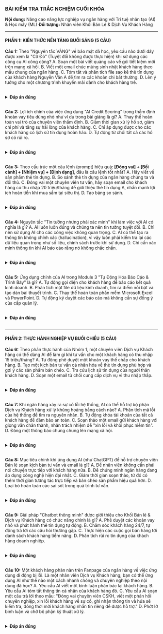 
### **BÀI KIỂM TRA TRẮC NGHIỆM CUỐI KHÓA**
**Nội dung:** Nâng cao năng lực nghiệp vụ ngân hàng với Trí tuệ nhân tạo (AI) & Học máy (ML)
**Đối tượng:** Nhân viên Khối Bán Lẻ & Dịch Vụ Khách Hàng

---

#### **PHẦN 1: KIẾN THỨC NỀN TẢNG BUỔI SÁNG (5 CÂU)**

**Câu 1:** Theo "Nguyên tắc VÀNG" về bảo mật đã học, yêu cầu nào dưới đây được xem là "Cờ Đỏ" (Tuyệt đối không được thực hiện) khi sử dụng các công cụ AI công cộng?
A. Soạn một bài viết quảng cáo về gói tiết kiệm mới trên mạng xã hội.
B. Viết một email chúc mừng sinh nhật khách hàng theo mẫu chung của ngân hàng.
C. Tóm tắt và phân tích file sao kê thẻ tín dụng của khách hàng Nguyễn Văn A để tìm ra các khoản chi bất thường.
D. Lên ý tưởng cho một chương trình khuyến mãi dành cho khách hàng trẻ.

<br>
<details>
<summary><b>Đáp án đúng</b></summary>
<b>C. Tóm tắt và phân tích file sao kê thẻ tín dụng của khách hàng Nguyễn Văn A để tìm ra các khoản chi bất thường.</b><br>
<b>Giải thích:</b> Yêu cầu này chứa thông tin định danh cá nhân (PII) và dữ liệu tài chính nhạy cảm của khách hàng, việc đưa lên AI công cộng sẽ vi phạm nghiêm trọng chính sách bảo mật.
</details>
<br>

**Câu 2:** Lợi ích chính của việc ứng dụng "AI Credit Scoring" trong thẩm định khoản vay tiêu dùng nhỏ như ví dụ trong bài giảng là gì?
A. Thay thế hoàn toàn vai trò của chuyên viên thẩm định.
B. Giảm thời gian xử lý hồ sơ, giảm chi phí và tăng sự hài lòng của khách hàng.
C. Chỉ áp dụng được cho các khách hàng có lịch sử tín dụng hoàn hảo.
D. Tự động từ chối tất cả các hồ sơ có rủi ro.

<br>
<details>
<summary><b>Đáp án đúng</b></summary>
<b>B. Giảm thời gian xử lý hồ sơ, giảm chi phí và tăng sự hài lòng của khách hàng.</b><br>
<b>Giải thích:</b> Ví dụ trong Module 1 đã nhấn mạnh việc AI giúp rút ngắn quy trình từ vài ngày xuống vài giờ, qua đó tối ưu hóa hiệu quả hoạt động và nâng cao trải nghiệm khách hàng.
</details>
<br>

**Câu 3:** Theo cấu trúc một câu lệnh (prompt) hiệu quả: **[Đóng vai] + [Bối cảnh] + [Nhiệm vụ] + [Định dạng]**, đâu là câu lệnh tốt nhất?
A. Hãy viết về sản phẩm thẻ tín dụng.
B. So sánh thẻ tín dụng của ngân hàng chúng ta và đối thủ.
C. Đóng vai một chuyên viên tư vấn, hãy soạn email cho khách hàng có thu nhập 20 triệu/tháng để giới thiệu thẻ tín dụng A, nhấn mạnh lợi ích hoàn tiền khi mua sắm tại siêu thị.
D. Tạo bảng so sánh.

<br>
<details>
<summary><b>Đáp án đúng</b></summary>
<b>C. Đóng vai một chuyên viên tư vấn, hãy soạn email cho khách hàng có thu nhập 20 triệu/tháng để giới thiệu thẻ tín dụng A, nhấn mạnh lợi ích hoàn tiền khi mua sắm tại siêu thị.</b><br>
<b>Giải thích:</b> Câu lệnh này cung cấp đủ các yếu tố: vai trò (chuyên viên tư vấn), bối cảnh (khách hàng, thu nhập, sản phẩm), nhiệm vụ (soạn email giới thiệu) và ngầm định dạng (email).
</details>
<br>

**Câu 4:** Nguyên tắc "Tin tưởng nhưng phải xác minh" khi làm việc với AI có nghĩa là gì?
A. AI luôn luôn đúng và chúng ta nên tin tưởng tuyệt đối.
B. Chỉ nên sử dụng AI cho các công việc không quan trọng.
C. AI có thể tạo ra thông tin không chính xác (hallucination), vì vậy luôn phải kiểm tra lại các dữ liệu quan trọng như số liệu, chính sách trước khi sử dụng.
D. Chỉ cần xác minh thông tin khi AI báo cáo rằng nó không chắc chắn.

<br>
<details>
<summary><b>Đáp án đúng</b></summary>
<b>C. AI có thể tạo ra thông tin không chính xác (hallucination), vì vậy luôn phải kiểm tra lại các dữ liệu quan trọng như số liệu, chính sách trước khi sử dụng.</b><br>
<b>Giải thích:</b> Đây là nguyên tắc cốt lõi trong Module 2, nhấn mạnh tầm quan trọng của việc xác thực thông tin do AI cung cấp để đảm bảo tính chính xác và chuyên nghiệp.
</details>
<br>

**Câu 5:** Ứng dụng chính của AI trong Module 3 "Tự Động Hóa Báo Cáo & Trình Bày" là gì?
A. Tự động gọi điện cho khách hàng để báo cáo kết quả kinh doanh.
B. Phân tích một file dữ liệu kinh doanh, tìm ra điểm nổi bật và tạo dàn bài thuyết trình.
C. Thay thế hoàn toàn phần mềm Microsoft Excel và PowerPoint.
D. Tự động ký duyệt các báo cáo mà không cần sự đồng ý của cấp quản lý.

<br>
<details>
<summary><b>Đáp án đúng</b></summary>
<b>B. Phân tích một file dữ liệu kinh doanh, tìm ra điểm nổi bật và tạo dàn bài thuyết trình.</b><br>
<b>Giải thích:</b> Bài thực hành trong Module 3 tập trung vào việc dùng AI để phân tích dữ liệu mẫu (kết quả kinh doanh) và nhanh chóng tạo ra cấu trúc bài trình bày, giúp tiết kiệm thời gian đáng kể.
</details>
<br>

---
#### **PHẦN 2: THỰC HÀNH NGHIỆP VỤ BUỔI CHIỀU (5 CÂU)**

**Câu 6:** Theo phần thực hành của Nhóm 1, một chuyên viên Dịch vụ Khách hàng có thể dùng AI để làm gì khi tư vấn cho một khách hàng có thu nhập 15 triệu/tháng?
A. Tự động phê duyệt một khoản vay thế chấp cho khách hàng.
B. Tạo một kịch bản tư vấn cá nhân hóa về thẻ tín dụng phù hợp và gợi ý các sản phẩm bán chéo.
C. Tra cứu lịch sử tín dụng của người thân khách hàng.
D. Soạn một email từ chối cung cấp dịch vụ vì thu nhập thấp.

<br>
<details>
<summary><b>Đáp án đúng</b></summary>
<b>B. Tạo một kịch bản tư vấn cá nhân hóa về thẻ tín dụng phù hợp và gợi ý các sản phẩm bán chéo.</b><br>
<b>Giải thích:</b> Đây chính là nội dung bài thực hành "Tư vấn & Bán chéo", giúp nhân viên tạo ra các kịch bản tư vấn phù hợp với từng đối tượng khách hàng cụ thể.
</details>
<br>

**Câu 7:** Khi ngân hàng xảy ra sự cố lỗi hệ thống, AI có thể hỗ trợ bộ phận Dịch vụ Khách hàng xử lý khủng hoảng bằng cách nào?
A. Phân tích mã lỗi của hệ thống để tìm ra nguyên nhân.
B. Tự động khóa tài khoản của tất cả khách hàng để đảm bảo an toàn.
C. Soạn thảo một email gửi khách hàng với giọng văn chân thành, nhận trách nhiệm để "xin lỗi và khôi phục niềm tin".
D. Đăng một thông báo chung chung lên mạng xã hội.

<br>
<details>
<summary><b>Đáp án đúng</b></summary>
<b>C. Soạn thảo một email gửi khách hàng với giọng văn chân thành, nhận trách nhiệm để "xin lỗi và khôi phục niềm tin".</b><br>
<b>Giải thích:</b> Bài thực hành "Xử lý khủng hoảng" đã minh họa rõ cách dùng AI để soạn thảo các thông điệp chuyên nghiệp và thể hiện sự đồng cảm trong các tình huống khó.
</details>
<br>

**Câu 8:** Mục tiêu chính khi ứng dụng AI (như ChatGPT) để hỗ trợ chuyên viên Bán lẻ soạn kịch bản tư vấn và email là gì?
A. Để nhân viên không cần phải nói chuyện trực tiếp với khách hàng nữa.
B. Để chứng minh ngân hàng đang áp dụng công nghệ hiện đại nhất.
C. Giảm thời gian soạn thảo, từ đó có thêm thời gian tương tác trực tiếp và bán chéo sản phẩm hiệu quả hơn.
D. Loại bỏ hoàn toàn các sai sót trong quá trình tư vấn.

<br>
<details>
<summary><b>Đáp án đúng</b></summary>
<b>C. Giảm thời gian soạn thảo, từ đó có thêm thời gian tương tác trực tiếp và bán chéo sản phẩm hiệu quả hơn.</b><br>
<b>Giải thích:</b> Đây là "Kết quả đầu ra" được nêu rõ trong phần thực hành của Nhóm 1, nhấn mạnh vào việc tối ưu hóa hiệu suất để tập trung vào các hoạt động tạo ra giá trị cao hơn.
</details>
<br>

**Câu 9:** Giải pháp "Chatbot thông minh" được giới thiệu cho Khối Bán lẻ & Dịch vụ Khách hàng có chức năng chính là gì?
A. Phê duyệt các khoản vay nhỏ và phát hành thẻ tín dụng tự động.
B. Chăm sóc khách hàng 24/7, tự động trả lời các câu hỏi thường gặp.
C. Thực hiện các cuộc gọi bán hàng tới danh sách khách hàng tiềm năng.
D. Phân tích rủi ro tín dụng của khách hàng doanh nghiệp.

<br>
<details>
<summary><b>Đáp án đúng</b></summary>
<b>B. Chăm sóc khách hàng 24/7, tự động trả lời các câu hỏi thường gặp.</b><br>
<b>Giải thích:</b> Phần giới thiệu "Giải pháp Chuyên sâu" mô tả Chatbot là công cụ giúp tự động hóa việc trả lời các câu hỏi phổ biến, giảm tải cho nhân viên và phục vụ khách hàng mọi lúc.
</details>
<br>

**Câu 10:** Một khách hàng phàn nàn trên Fanpage của ngân hàng về việc ứng dụng di động bị lỗi. Là một nhân viên Dịch vụ Khách hàng, bạn có thể ứng dụng AI như thế nào một cách nhanh chóng và chuyên nghiệp theo nội dung đã học?
A. Yêu cầu AI viết một bình luận phản bác lại khách hàng.
B. Yêu cầu AI tóm tắt thông tin cá nhân của khách hàng đó.
C. Yêu cầu AI soạn một câu trả lời theo mẫu: "Đóng vai chuyên viên CSKH, viết một phản hồi chuyên nghiệp, xin lỗi khách hàng về sự cố, ghi nhận thông tin và hứa sẽ kiểm tra, đồng thời mời khách hàng nhắn tin riêng để được hỗ trợ."
D. Phớt lờ bình luận và chờ bộ phận kỹ thuật xử lý.

<br>
<details>
<summary><b>Đáp án đúng</b></summary>
<b>C. Yêu cầu AI soạn một câu trả lời theo mẫu: "Đóng vai chuyên viên CSKH, viết một phản hồi chuyên nghiệp, xin lỗi khách hàng về sự cố, ghi nhận thông tin và hứa sẽ kiểm tra, đồng thời mời khách hàng nhắn tin riêng để được hỗ trợ."</b><br>
<b>Giải thích:</b> Câu trả lời này tổng hợp kỹ năng Prompt Engineering (Đóng vai, nhiệm vụ) và kỹ năng xử lý khủng hoảng, thể hiện đúng tinh thần của khóa học là biến AI thành trợ lý thông minh để giải quyết các tình huống nghiệp vụ.
</details>

